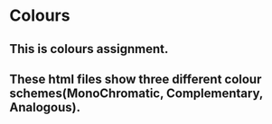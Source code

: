 # Colours
## This is colours assignment.<br>
## These html files show three different colour schemes(MonoChromatic, Complementary, Analogous). 
